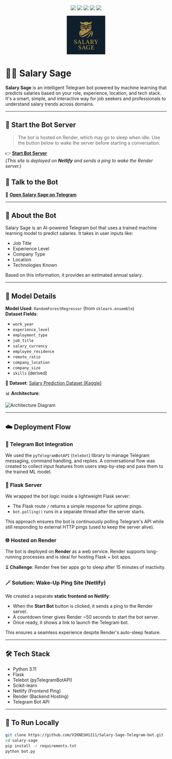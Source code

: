 <p align="center">
  <img src="https://img.shields.io/badge/Python-3.11-blue?style=flat-square" />
  <img src="https://img.shields.io/badge/Flask-Web--App-green?style=flat-square" />
  <img src="https://img.shields.io/badge/Render-Hosting-blueviolet?style=flat-square" />
  <img src="https://img.shields.io/badge/Telebot-TelegramBot-lightgrey?style=flat-square" />
  <img src="https://img.shields.io/badge/RandomForestRegressor-ML-orange?style=flat-square" />
</p>

<p align="center">
  <img src="/Ping_Render/salary-sage-logo.png" width="120" alt="Salary Sage Logo" />
</p>

# 🧙‍♂️ Salary Sage

**Salary Sage** is an intelligent Telegram bot powered by machine learning that predicts salaries based on your role, experience, location, and tech stack. It's a smart, simple, and interactive way for job seekers and professionals to understand salary trends across domains.

---

## 🚀 Start the Bot Server

> The bot is hosted on Render, which may go to sleep when idle. Use the button below to wake the server before starting a conversation.

👉 **[Start Bot Server](https://salary-sage.netlify.app/)**  
(_This site is deployed on **Netlify** and sends a ping to wake the Render server._)

## 💬 Talk to the Bot

🔗 [**Open Salary Sage on Telegram**](https://t.me/salary_sage_bot)

---

## 🤖 About the Bot

Salary Sage is an AI-powered Telegram bot that uses a trained machine learning model to predict salaries. It takes in user inputs like:

- Job Title
- Experience Level
- Company Type
- Location
- Technologies Known

Based on this information, it provides an estimated annual salary.

---

## 🧠 Model Details

**Model Used**: `RandomForestRegressor` (from `sklearn.ensemble`)  
**Dataset Fields**:
- `work_year`
- `experience_level`
- `employment_type`
- `job_title`
- `salary_currency`
- `employee_residence`
- `remote_ratio`
- `company_location`
- `company_size`
- `skills` (derived)

📂 **Dataset**: [Salary Prediction Dataset (Kaggle)](https://www.kaggle.com/datasets/amirmahdiabbootalebi/salary-by-job-title-and-country/data)

📊 **Architecture**:

![Architecture Diagram](architecture-diagram.png)

---

## ☁️ Deployment Flow

### 🔌 Telegram Bot Integration

We used the `pyTelegramBotAPI` (`telebot`) library to manage Telegram messaging, command handling, and replies. A conversational flow was created to collect input features from users step-by-step and pass them to the trained ML model.

### 🧪 Flask Server

We wrapped the bot logic inside a lightweight Flask server:

- The Flask route `/` returns a simple response for uptime pings.
- `bot.polling()` runs in a separate thread after the server starts.

This approach ensures the bot is continuously polling Telegram's API while still responding to external HTTP pings (used to keep the server alive).

### 🌐 Hosted on Render

The bot is deployed on **Render** as a web service. Render supports long-running processes and is ideal for hosting Flask + bot apps.

⏳ **Challenge**: Render free tier apps go to sleep after 15 minutes of inactivity.

### 🪄 Solution: Wake-Up Ping Site (Netlify)

We created a separate **static frontend on Netlify**:

- When the **Start Bot** button is clicked, it sends a ping to the Render server.
- A countdown timer gives Render ~50 seconds to start the bot server.
- Once ready, it shows a link to launch the Telegram bot.

This ensures a seamless experience despite Render's auto-sleep feature.

---

## 🛠️ Tech Stack

- Python 3.11
- Flask
- Telebot (pyTelegramBotAPI)
- Scikit-learn
- Netlify (Frontend Ping)
- Render (Backend Hosting)
- Telegram Bot API

---

## 📌 To Run Locally

```bash
git clone https://github.com/VIKNESH1211/Salary-Sage-Telegram-bot.git
cd salary-sage
pip install -r requirements.txt
python bot.py
